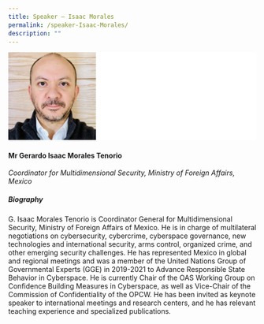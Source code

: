 ```yaml
---
title: Speaker – Isaac Morales
permalink: /speaker-Isaac-Morales/
description: ""
---
```

![](/images/Speakers/Gerardo%20Isaac%20Morales%20Tenorio.jpg)

#### **Mr Gerardo Isaac Morales Tenorio**

*Coordinator for Multidimensional Security, Ministry of Foreign Affairs, Mexico*  

##### **Biography**
G. Isaac Morales Tenorio is Coordinator General for Multidimensional Security, Ministry of Foreign Affairs of Mexico. He is in charge of multilateral negotiations on cybersecurity, cybercrime, cyberspace governance, new technologies and international security, arms control, organized crime, and other emerging security challenges. He has represented Mexico in global and regional meetings and was a member of the United Nations Group of Governmental Experts (GGE) in 2019-2021 to Advance Responsible State Behavior in Cyberspace. He is currently Chair of the OAS Working Group on Confidence Building Measures in Cyberspace, as well as Vice-Chair of the Commission of Confidentiality of the OPCW. He has been invited as keynote speaker to international meetings and research centers, and he has relevant teaching experience and specialized publications.